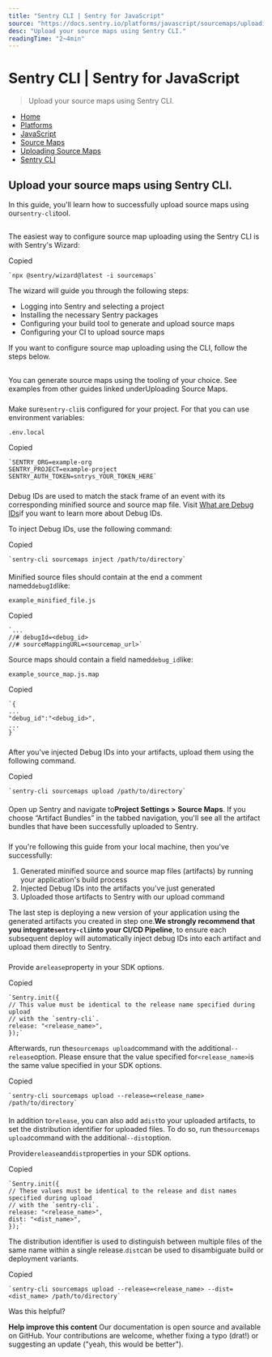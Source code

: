 ```yaml
---
title: "Sentry CLI | Sentry for JavaScript"
source: "https://docs.sentry.io/platforms/javascript/sourcemaps/uploading/cli/"
desc: "Upload your source maps using Sentry CLI."
readingTime: "2~4min"
---
```



# Sentry CLI | Sentry for JavaScript

> Upload your source maps using Sentry CLI.

- [Home](app://obsidian.md/)
- [Platforms](app://obsidian.md/platforms/)
- [JavaScript](app://obsidian.md/platforms/javascript/)
- [Source Maps](app://obsidian.md/platforms/javascript/sourcemaps/)
- [Uploading Source Maps](app://obsidian.md/platforms/javascript/sourcemaps/uploading/)
- [Sentry CLI](app://obsidian.md/platforms/javascript/sourcemaps/uploading/cli/)

## Upload your source maps using Sentry CLI.

In this guide, you'll learn how to successfully upload source maps using our`sentry-cli`tool.

##

The easiest way to configure source map uploading using the Sentry CLI is with Sentry's Wizard:

Copied

```
`npx @sentry/wizard@latest -i sourcemaps`
```

The wizard will guide you through the following steps:

- Logging into Sentry and selecting a project
- Installing the necessary Sentry packages
- Configuring your build tool to generate and upload source maps
- Configuring your CI to upload source maps

If you want to configure source map uploading using the CLI, follow the steps below.

##

###

You can generate source maps using the tooling of your choice. See examples from other guides linked underUploading Source Maps.

###

Make sure`sentry-cli`is configured for your project. For that you can use environment variables:

`.env.local`

Copied

```
`SENTRY_ORG=example-org
SENTRY_PROJECT=example-project
SENTRY_AUTH_TOKEN=sntrys_YOUR_TOKEN_HERE`
```

###

Debug IDs are used to match the stack frame of an event with its corresponding minified source and source map file. Visit [What are Debug IDs](app://obsidian.md/platforms/javascript/sourcemaps/troubleshooting_js/debug-ids/)if you want to learn more about Debug IDs.

To inject Debug IDs, use the following command:

Copied

```
`sentry-cli sourcemaps inject /path/to/directory`
```

####

Minified source files should contain at the end a comment named`debugId`like:

`example_minified_file.js`

Copied

```
`...
//# debugId=<debug_id>
//# sourceMappingURL=<sourcemap_url>`
```

Source maps should contain a field named`debug_id`like:

`example_source_map.js.map`

Copied

```
`{
...
"debug_id":"<debug_id>",
...
}`
```

###

After you've injected Debug IDs into your artifacts, upload them using the following command.

Copied

```
`sentry-cli sourcemaps upload /path/to/directory`
```

####

Open up Sentry and navigate to**Project Settings > Source Maps**. If you choose “Artifact Bundles” in the tabbed navigation, you'll see all the artifact bundles that have been successfully uploaded to Sentry.

###

If you're following this guide from your local machine, then you've successfully:

1. Generated minified source and source map files (artifacts) by running your application's build process
2. Injected Debug IDs into the artifacts you've just generated
3. Uploaded those artifacts to Sentry with our upload command

The last step is deploying a new version of your application using the generated artifacts you created in step one.**We strongly recommend that you integrate`sentry-cli`into your CI/CD Pipeline**, to ensure each subsequent deploy will automatically inject debug IDs into each artifact and upload them directly to Sentry.

###

####

Provide a`release`property in your SDK options.

Copied

```
`Sentry.init({
// This value must be identical to the release name specified during upload
// with the `sentry-cli`.
release: "<release_name>",
});`
```

Afterwards, run the`sourcemaps upload`command with the additional`--release`option. Please ensure that the value specified for`<release_name>`is the same value specified in your SDK options.

Copied

```
`sentry-cli sourcemaps upload --release=<release_name> /path/to/directory`
```

####

In addition to`release`, you can also add a`dist`to your uploaded artifacts, to set the distribution identifier for uploaded files. To do so, run the`sourcemaps upload`command with the additional`--dist`option.

Provide`release`and`dist`properties in your SDK options.

Copied

```
`Sentry.init({
// These values must be identical to the release and dist names specified during upload
// with the `sentry-cli`.
release: "<release_name>",
dist: "<dist_name>",
});`
```

The distribution identifier is used to distinguish between multiple files of the same name within a single release.`dist`can be used to disambiguate build or deployment variants.

Copied

```
`sentry-cli sourcemaps upload --release=<release_name> --dist=<dist_name> /path/to/directory`
```

Was this helpful?

**Help improve this content**
Our documentation is open source and available on GitHub. Your contributions are welcome, whether fixing a typo (drat!) or suggesting an update ("yeah, this would be better").
